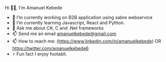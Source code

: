 Hi 👋🏾, I'm Amanuel Kebede

- 🔭 I’m currently working on B2B application using sabre webservice
- 🌱 I’m currently learning Javascript, React and Python.
- 💬 Ask me about C#, C and .Net frameworks
- 📫 Send me an email amanuelkebede@gmail.com
- 📫 How to reach me: (https://www.linkedin.com/in/amanuelkebede) OR https://twitter.com/amanuelkebede6          
- ⚡ Fun fact I enjoy footabll.
